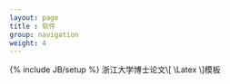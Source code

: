```yaml
---
layout: page
title : 软件
group: navigation
weight: 4
---
```

{% include JB/setup %}
浙江大学博士论文\\[ \Latex \\]模板
